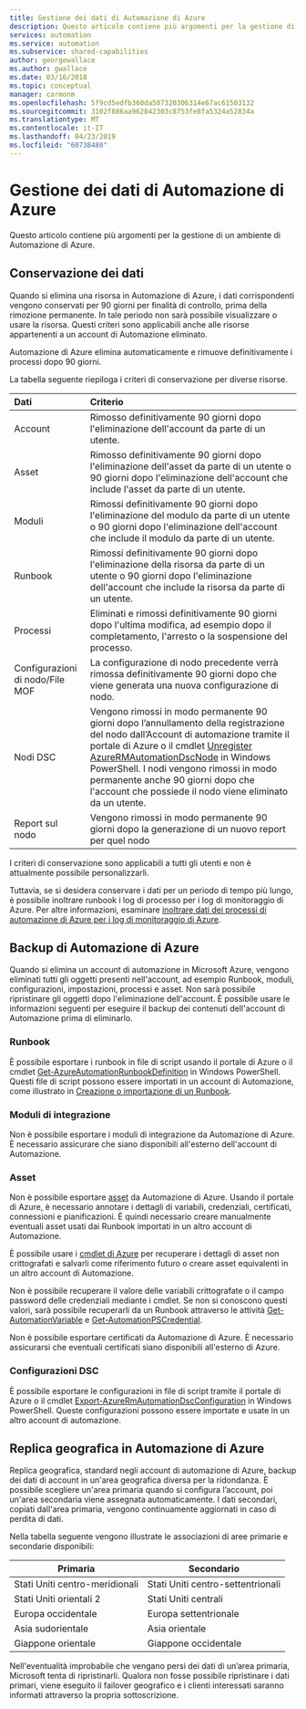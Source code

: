 ```yaml
---
title: Gestione dei dati di Automazione di Azure
description: Questo articolo contiene più argomenti per la gestione di un ambiente di Automazione di Azure.  Include attualmente conservazione dei dati e backup del ripristino di emergenza di Automazione di Azure in Automazione di Azure.
services: automation
ms.service: automation
ms.subservice: shared-capabilities
author: georgewallace
ms.author: gwallace
ms.date: 03/16/2018
ms.topic: conceptual
manager: carmonm
ms.openlocfilehash: 5f9cd5edfb360da507320306314e67ac61503132
ms.sourcegitcommit: 3102f886aa962842303c8753fe8fa5324a52834a
ms.translationtype: MT
ms.contentlocale: it-IT
ms.lasthandoff: 04/23/2019
ms.locfileid: "60738480"
---
```

# <a name="managing-azure-automation-data"></a>Gestione dei dati di Automazione di Azure
Questo articolo contiene più argomenti per la gestione di un ambiente di Automazione di Azure.

## <a name="data-retention"></a>Conservazione dei dati
Quando si elimina una risorsa in Automazione di Azure, i dati corrispondenti vengono conservati per 90 giorni per finalità di controllo, prima della rimozione permanente.  In tale periodo non sarà possibile visualizzare o usare la risorsa.  Questi criteri sono applicabili anche alle risorse appartenenti a un account di Automazione eliminato.

Automazione di Azure elimina automaticamente e rimuove definitivamente i processi dopo 90 giorni.

La tabella seguente riepiloga i criteri di conservazione per diverse risorse.

| Dati | Criterio |
|:--- |:--- |
| Account |Rimosso definitivamente 90 giorni dopo l'eliminazione dell'account da parte di un utente. |
| Asset |Rimosso definitivamente 90 giorni dopo l'eliminazione dell'asset da parte di un utente o 90 giorni dopo l'eliminazione dell'account che include l'asset da parte di un utente. |
| Moduli |Rimossi definitivamente 90 giorni dopo l'eliminazione del modulo da parte di un utente o 90 giorni dopo l'eliminazione dell'account che include il modulo da parte di un utente. |
| Runbook |Rimossi definitivamente 90 giorni dopo l'eliminazione della risorsa da parte di un utente o 90 giorni dopo l'eliminazione dell'account che include la risorsa da parte di un utente. |
| Processi |Eliminati e rimossi definitivamente 90 giorni dopo l'ultima modifica, ad esempio dopo il completamento, l'arresto o la sospensione del processo. |
| Configurazioni di nodo/File MOF |La configurazione di nodo precedente verrà rimossa definitivamente 90 giorni dopo che viene generata una nuova configurazione di nodo. |
| Nodi DSC |Vengono rimossi in modo permanente 90 giorni dopo l’annullamento della registrazione del nodo dall’Account di automazione tramite il portale di Azure o il cmdlet [Unregister AzureRMAutomationDscNode](https://docs.microsoft.com/powershell/module/azurerm.automation/unregister-azurermautomationdscnode) in Windows PowerShell. I nodi vengono rimossi in modo permanente anche 90 giorni dopo che l'account che possiede il nodo viene eliminato da un utente. |
| Report sul nodo |Vengono rimossi in modo permanente 90 giorni dopo la generazione di un nuovo report per quel nodo |

I criteri di conservazione sono applicabili a tutti gli utenti e non è attualmente possibile personalizzarli.

Tuttavia, se si desidera conservare i dati per un periodo di tempo più lungo, è possibile inoltrare runbook i log di processo per i log di monitoraggio di Azure.  Per altre informazioni, esaminare [inoltrare dati dei processi di automazione di Azure per i log di monitoraggio di Azure](automation-manage-send-joblogs-log-analytics.md).   

## <a name="backing-up-azure-automation"></a>Backup di Automazione di Azure
Quando si elimina un account di automazione in Microsoft Azure, vengono eliminati tutti gli oggetti presenti nell'account, ad esempio Runbook, moduli, configurazioni, impostazioni, processi e asset. Non sarà possibile ripristinare gli oggetti dopo l'eliminazione dell'account.  È possibile usare le informazioni seguenti per eseguire il backup dei contenuti dell'account di Automazione prima di eliminarlo. 

### <a name="runbooks"></a>Runbook
È possibile esportare i runbook in file di script usando il portale di Azure o il cmdlet [Get-AzureAutomationRunbookDefinition](https://docs.microsoft.com/powershell/module/servicemanagement/azure/get-azureautomationrunbookdefinition) in Windows PowerShell.  Questi file di script possono essere importati in un account di Automazione, come illustrato in [Creazione o importazione di un Runbook](/previous-versions/azure/dn643637(v=azure.100)).

### <a name="integration-modules"></a>Moduli di integrazione
Non è possibile esportare i moduli di integrazione da Automazione di Azure.  È necessario assicurare che siano disponibili all'esterno dell'account di Automazione.

### <a name="assets"></a>Asset
Non è possibile esportare [asset](/previous-versions/azure/dn939988(v=azure.100)) da Automazione di Azure.  Usando il portale di Azure, è necessario annotare i dettagli di variabili, credenziali, certificati, connessioni e pianificazioni.  È quindi necessario creare manualmente eventuali asset usati dai Runbook importati in un altro account di Automazione.

È possibile usare i [cmdlet di Azure](https://docs.microsoft.com/powershell/module/azurerm.automation#automation) per recuperare i dettagli di asset non crittografati e salvarli come riferimento futuro o creare asset equivalenti in un altro account di Automazione.

Non è possibile recuperare il valore delle variabili crittografate o il campo password delle credenziali mediante i cmdlet.  Se non si conoscono questi valori, sarà possibile recuperarli da un Runbook attraverso le attività [Get-AutomationVariable](/previous-versions/azure/dn940012(v=azure.100)) e [Get-AutomationPSCredential](/previous-versions/azure/dn940015(v=azure.100)).

Non è possibile esportare certificati da Automazione di Azure.  È necessario assicurarsi che eventuali certificati siano disponibili all'esterno di Azure.

### <a name="dsc-configurations"></a>Configurazioni DSC
È possibile esportare le configurazioni in file di script tramite il portale di Azure o il cmdlet [Export-AzureRmAutomationDscConfiguration](https://docs.microsoft.com/powershell/module/azurerm.automation/export-azurermautomationdscconfiguration) in Windows PowerShell. Queste configurazioni possono essere importate e usate in un altro account di automazione.

## <a name="geo-replication-in-azure-automation"></a>Replica geografica in Automazione di Azure
Replica geografica, standard negli account di automazione di Azure, backup dei dati di account in un'area geografica diversa per la ridondanza. È possibile scegliere un'area primaria quando si configura l’account, poi un'area secondaria viene assegnata automaticamente. I dati secondari, copiati dall'area primaria, vengono continuamente aggiornati in caso di perdita di dati.  

Nella tabella seguente vengono illustrate le associazioni di aree primarie e secondarie disponibili:

| Primaria | Secondario |
| --- | --- |
| Stati Uniti centro-meridionali |Stati Uniti centro-settentrionali |
| Stati Uniti orientali 2 |Stati Uniti centrali |
| Europa occidentale |Europa settentrionale |
| Asia sudorientale |Asia orientale |
| Giappone orientale |Giappone occidentale |

Nell'eventualità improbabile che vengano persi dei dati di un’area primaria, Microsoft tenta di ripristinarli. Qualora non fosse possibile ripristinare i dati primari, viene eseguito il failover geografico e i clienti interessati saranno informati attraverso la propria sottoscrizione.


